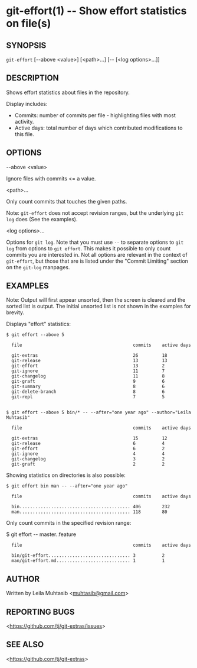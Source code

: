 git-effort(1) -- Show effort statistics on file(s)
=================================

## SYNOPSIS

`git-effort` [--above &lt;value&gt;]  [&lt;path&gt;...] [-- [&lt;log options&gt;...]]

## DESCRIPTION

  Shows effort statistics about files in the repository.  

  Display includes:  
  - Commits: number of commits per file - highlighting files with most activity.  
  - Active days: total number of days which contributed modifications to this file.  

## OPTIONS

  --above &lt;value&gt;

  Ignore files with commits &lt;= a value.

  &lt;path&gt;...

  Only count commits that touches the given paths.

  Note: `git-effort` does not accept revision ranges, but the underlying `git log` does (See the examples).  

  &lt;log options&gt;...

  Options for `git log`. Note that you must use `--` to separate options to `git log`
  from options to `git effort`.
  This makes it possible to only count commits you are interested in.
  Not all options are relevant in the context of `git-effort`, but those that are is listed under the "Commit Limiting" section on the `git-log` manpages.

## EXAMPLES

 Note: Output will first appear unsorted, then the screen is cleared and the sorted
 list is output. The initial unsorted list is not shown in the examples for brevity.

 Displays "effort" statistics:

    $ git effort --above 5

      file                                          commits    active days

      git-extras                                    26         18
      git-release                                   13         13
      git-effort                                    13         2
      git-ignore                                    11         7
      git-changelog                                 11         8
      git-graft                                     9          6
      git-summary                                   8          6
      git-delete-branch                             8          6
      git-repl                                      7          5


    $ git effort --above 5 bin/* -- --after="one year ago" --author="Leila Muhtasib"

      file                                          commits    active days

      git-extras                                    15         12
      git-release                                   6          4
      git-effort                                    6          2
      git-ignore                                    4          4
      git-changelog                                 3          2
      git-graft                                     2          2

 Showing statistics on directories is also possible:

    $ git effort bin man -- --after="one year ago"

      file                                          commits    active days

      bin.......................................... 406        232
      man.......................................... 118        80

 Only count commits in the specified revision range:

   $ git effort -- master..feature

      file                                          commits    active days

      bin/git-effort............................... 3          2
      man/git-effort.md............................ 1          1


## AUTHOR

Written by Leila Muhtasib &lt;<muhtasib@gmail.com>&gt;

## REPORTING BUGS

&lt;<https://github.com/tj/git-extras/issues>&gt;

## SEE ALSO

&lt;<https://github.com/tj/git-extras>&gt;
